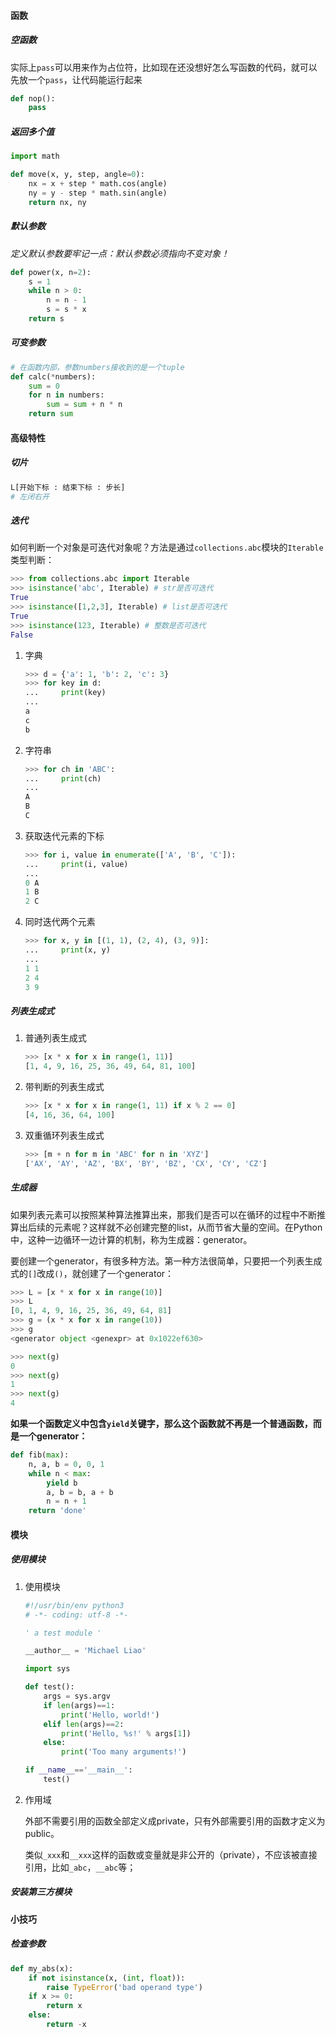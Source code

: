#### 函数

##### 空函数

实际上`pass`可以用来作为占位符，比如现在还没想好怎么写函数的代码，就可以先放一个`pass`，让代码能运行起来

```python
def nop():
    pass
```

##### 返回多个值

```python
import math

def move(x, y, step, angle=0):
    nx = x + step * math.cos(angle)
    ny = y - step * math.sin(angle)
    return nx, ny
```

##### 默认参数

*定义默认参数要牢记一点：默认参数必须指向不变对象！*

```python
def power(x, n=2):
    s = 1
    while n > 0:
        n = n - 1
        s = s * x
    return s
```

##### 可变参数

```python
# 在函数内部，参数numbers接收到的是一个tuple
def calc(*numbers):
    sum = 0
    for n in numbers:
        sum = sum + n * n
    return sum
```

#### 高级特性

##### 切片

```python
L[开始下标 : 结束下标 : 步长]
# 左闭右开
```

##### 迭代

如何判断一个对象是可迭代对象呢？方法是通过`collections.abc`模块的`Iterable`类型判断：

```python
>>> from collections.abc import Iterable
>>> isinstance('abc', Iterable) # str是否可迭代
True
>>> isinstance([1,2,3], Iterable) # list是否可迭代
True
>>> isinstance(123, Iterable) # 整数是否可迭代
False
```

1. 字典

   ```python
   >>> d = {'a': 1, 'b': 2, 'c': 3}
   >>> for key in d:
   ...     print(key)
   ...
   a
   c
   b
   ```

2. 字符串

   ```python
   >>> for ch in 'ABC':
   ...     print(ch)
   ...
   A
   B
   C
   ```

3. 获取迭代元素的下标

   ```python
   >>> for i, value in enumerate(['A', 'B', 'C']):
   ...     print(i, value)
   ...
   0 A
   1 B
   2 C
   ```

4. 同时迭代两个元素

   ```python
   >>> for x, y in [(1, 1), (2, 4), (3, 9)]:
   ...     print(x, y)
   ...
   1 1
   2 4
   3 9
   ```

##### 列表生成式

1. 普通列表生成式

   ```python
   >>> [x * x for x in range(1, 11)]
   [1, 4, 9, 16, 25, 36, 49, 64, 81, 100]
   ```

2. 带判断的列表生成式

   ```python
   >>> [x * x for x in range(1, 11) if x % 2 == 0]
   [4, 16, 36, 64, 100]
   ```

3. 双重循环列表生成式

   ```python
   >>> [m + n for m in 'ABC' for n in 'XYZ']
   ['AX', 'AY', 'AZ', 'BX', 'BY', 'BZ', 'CX', 'CY', 'CZ']
   ```

##### 生成器

如果列表元素可以按照某种算法推算出来，那我们是否可以在循环的过程中不断推算出后续的元素呢？这样就不必创建完整的list，从而节省大量的空间。在Python中，这种一边循环一边计算的机制，称为生成器：generator。

要创建一个generator，有很多种方法。第一种方法很简单，只要把一个列表生成式的`[]`改成`()`，就创建了一个generator：

```python
>>> L = [x * x for x in range(10)]
>>> L
[0, 1, 4, 9, 16, 25, 36, 49, 64, 81]
>>> g = (x * x for x in range(10))
>>> g
<generator object <genexpr> at 0x1022ef630>

>>> next(g)
0
>>> next(g)
1
>>> next(g)
4
```

**如果一个函数定义中包含`yield`关键字，那么这个函数就不再是一个普通函数，而是一个generator：**

```python
def fib(max):
    n, a, b = 0, 0, 1
    while n < max:
        yield b
        a, b = b, a + b
        n = n + 1
    return 'done'
```

#### 模块

##### 使用模块

1. 使用模块

   ```python
   #!/usr/bin/env python3
   # -*- coding: utf-8 -*-
   
   ' a test module '
   
   __author__ = 'Michael Liao'
   
   import sys
   
   def test():
       args = sys.argv
       if len(args)==1:
           print('Hello, world!')
       elif len(args)==2:
           print('Hello, %s!' % args[1])
       else:
           print('Too many arguments!')
   
   if __name__=='__main__':
       test()
   ```

2. 作用域

   外部不需要引用的函数全部定义成private，只有外部需要引用的函数才定义为public。

   类似`_xxx`和`__xxx`这样的函数或变量就是非公开的（private），不应该被直接引用，比如`_abc`，`__abc`等；

##### 安装第三方模块



#### 小技巧

##### 检查参数

```python
def my_abs(x):
    if not isinstance(x, (int, float)):
        raise TypeError('bad operand type')
    if x >= 0:
        return x
    else:
        return -x
```

